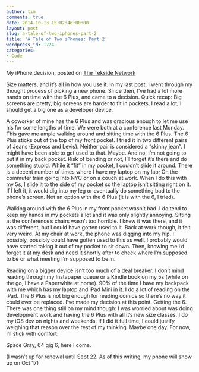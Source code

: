 ```yaml
---
author: tim
comments: true
date: 2014-10-13 15:02:46+00:00
layout: post
slug: a-tale-of-two-iphones-part-2
title: 'A Tale of Two iPhones: Part 2'
wordpress_id: 1724
categories:
- Code
---
```


My iPhone decision, posted on [The Tekside Network](http://tekside.net/iphonaddict/2014/10/7/a-tale-of-two-iphones)




Size matters, and it’s all in how you use it. In my last post, I went through my thought process of picking a new phone. Since then, I’ve had a lot more hands on time with the 6 Plus, and came to a decision. Quick recap: Big screens are pretty, big screens are harder to fit in pockets, I read a lot, I should get a big one as a developer device.




A coworker of mine has the 6 Plus and was gracious enough to let me use his for some lengths of time. We were both at a conference last Monday. This gave me ample walking around and sitting time with the 6 Plus. The 6 Plus sticks out of the top of my front pocket. I tried it in two different pairs of Jeans (Express and Levis). Neither pair is considered a “skinny jean”. I might have been able to get used to that. Maybe. And no, I’m not going to put it in my back pocket. Risk of bending or not, I’ll forget it’s there and do something stupid. While it “fit” in my pocket, I couldn’t slide it around. There is a decent number of times where I have my laptop on my lap; On the commuter train going into NYC or on a couch at work. When I do this with my 5s, I slide it to the side of my pocket so the laptop isn’t sitting right on it. If I left it, it would dig into my leg or eventually do something bad to the phone’s screen. Not an option with the 6 Plus (it is with the 6, I tried).




Walking around with the 6 Plus in my front pocket wasn’t bad. I do tend to keep my hands in my pockets a lot and it was only slightly annoying. Sitting at the conference’s chairs wasn’t too horrible. I knew it was there, and it was different, but I could have gotten used to it. Back at work though, it felt very weird. At my chair at work, the phone was digging into my hip. I possibly, possibly could have gotten used to this as well. I probably would have started taking it out of my pocket to sit down. Then, knowing me I’d forget it at my desk and need it shortly after to check where I’m supposed to be or what meeting I’m supposed to be in.




Reading on a bigger device isn’t too much of a deal breaker. I don’t mind reading through my Instapaper queue or a Kindle book on my 5s (while on the go, I have a Paperwhite at home). 90% of the time I have my backpack with me which has my laptop and iPad Mini in it. I do a lot of reading on the iPad. The 6 Plus is not big enough for reading comics so there’s no way it could ever be replaced. I’ve made my decision at this point. Getting the 6. There was one thing still on my mind though: I was worried about was doing development work and having the 6 Plus with all it’s new size classes. I do my iOS dev on nights and weekends. If I did it full time, I could justify weighing that reason over the rest of my thinking. Maybe one day. For now, I’ll stick with comfort.




Space Gray, 64 gig 6, here I come.




(I wasn’t up for renewal until Sept 22. As of this writing, my phone will show up on Oct 17)
